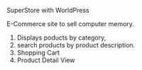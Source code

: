 SuperStore with WorldPress

E-Commerce site to sell computer memory. 
1)  Displays poducts by category,
2)  search products by product description.
3)  Shopping Cart
4)  Product Detail View

